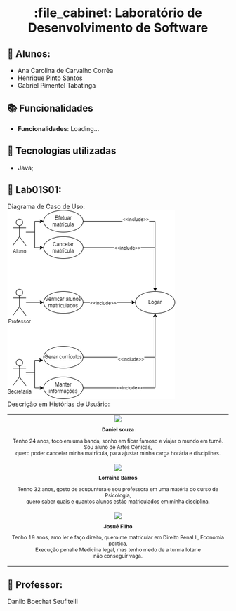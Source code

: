 <h1 align="center">:file_cabinet: Laboratório de Desenvolvimento de Software</h1>

## :memo: Alunos:
* Ana Carolina de Carvalho Corrêa
* Henrique Pinto Santos
* Gabriel Pimentel Tabatinga

## :books: Funcionalidades
* <b>Funcionalidades</b>: Loading...

## :wrench: Tecnologias utilizadas
* Java;

## :rocket: Lab01S01:
Diagrama de Caso de Uso:
<br/>
![!\[CasoDeUso.png\](..%2FLDS%2FCasoDeUso.png)](Projeto/diagramas/CasoDeUso.png)
<br/>
Descrição em Histórias de Usuário:
<table>
  <tr>
    <td align="center">
        <img src="https://images.unsplash.com/flagged/photo-1570612861542-284f4c12e75f?ixlib=rb-4.0.3&ixid=M3wxMjA3fDB8MHxzZWFyY2h8M3x8cGVzc29hfGVufDB8fDB8fHww&auto=format&fit=crop&w=400&q=60" width="100px;"/><br>
        <sub>
          <b>Daniel souza</b>
            <p>Tenho 24 anos, toco em uma banda, sonho em ficar famoso e viajar o mundo em turnê. Sou aluno de Artes Cênicas,<br/> quero poder cancelar 
                minha matrícula, para ajustar minha carga horária e disciplinas.</p>
        </sub>
    </td>
  </tr>
<tr>
    <td align="center">
        <img src="https://images.unsplash.com/photo-1499952127939-9bbf5af6c51c?ixlib=rb-4.0.3&ixid=M3wxMjA3fDB8MHxzZWFyY2h8MTF8fHBlc3NvYXxlbnwwfHwwfHx8MA%3D%3D&auto=format&fit=crop&w=400&q=60" width="100px;"/><br>
        <sub>
          <b>Lorraine Barros</b>
            <p>Tenho 32 anos, gosto de acupuntura e sou professora em uma matéria do curso de Psicologia,<br/> quero 
            saber quais e quantos alunos estão matriculados em minha disciplina.</p>
        </sub>
    </td>
  </tr>
<tr>
    <td align="center">
        <img src="https://images.unsplash.com/photo-1500048993953-d23a436266cf?ixlib=rb-4.0.3&ixid=M3wxMjA3fDB8MHxzZWFyY2h8MTV8fHBlc3NvYXxlbnwwfHwwfHx8MA%3D%3D&auto=format&fit=crop&w=400&q=60" width="100px;"/><br>
        <sub>
          <b>Josué Filho</b>
            <p>Tenho 19 anos, amo ler e faço direito, quero me matricular em Direito Penal II, Economia política, <br/>Execução penal e Medicina legal, 
               mas tenho medo de a turma lotar e <br/>não conseguir vaga.</p>
        </sub>
    </td>
  </tr>
</table>

## :dart: Professor:
Danilo Boechat Seufitelli
